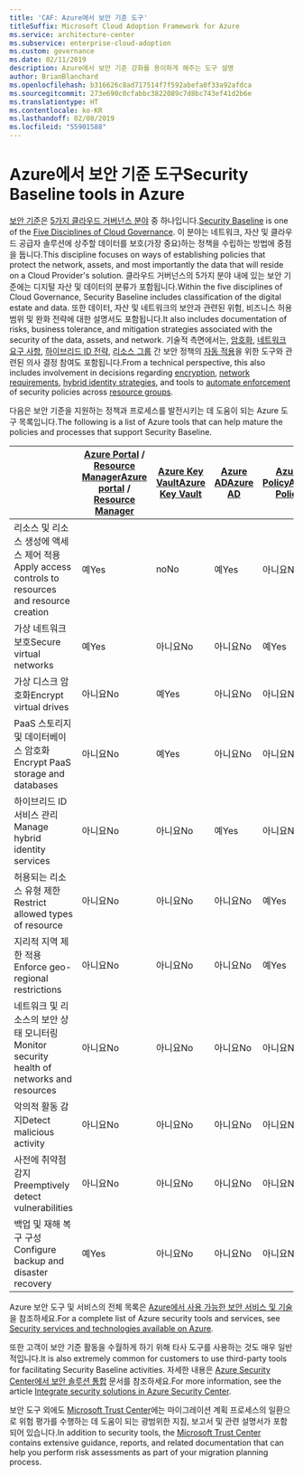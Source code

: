 ```yaml
---
title: 'CAF: Azure에서 보안 기준 도구'
titleSuffix: Microsoft Cloud Adoption Framework for Azure
ms.service: architecture-center
ms.subservice: enterprise-cloud-adoption
ms.custom: governance
ms.date: 02/11/2019
description: Azure에서 보안 기준 강화를 용이하게 해주는 도구 설명
author: BrianBlanchard
ms.openlocfilehash: b316626c8ad717514f7f592abefa0f33a92afdca
ms.sourcegitcommit: 273e690c0cfabbc3822089c7d8bc743ef41d2b6e
ms.translationtype: HT
ms.contentlocale: ko-KR
ms.lasthandoff: 02/08/2019
ms.locfileid: "55901588"
---
```

# <a name="security-baseline-tools-in-azure"></a><span data-ttu-id="93e36-103">Azure에서 보안 기준 도구</span><span class="sxs-lookup"><span data-stu-id="93e36-103">Security Baseline tools in Azure</span></span>

<span data-ttu-id="93e36-104">[보안 기준](overview.md)은 [5가지 클라우드 거버넌스 분야](../governance-disciplines.md) 중 하나입니다.</span><span class="sxs-lookup"><span data-stu-id="93e36-104">[Security Baseline](overview.md) is one of the [Five Disciplines of Cloud Governance](../governance-disciplines.md).</span></span> <span data-ttu-id="93e36-105">이 분야는 네트워크, 자산 및 클라우드 공급자 솔루션에 상주할 데이터를 보호(가장 중요)하는 정책을 수립하는 방법에 중점을 둡니다.</span><span class="sxs-lookup"><span data-stu-id="93e36-105">This discipline focuses on ways of establishing policies that protect the network, assets, and most importantly the data that will reside on a Cloud Provider's solution.</span></span> <span data-ttu-id="93e36-106">클라우드 거버넌스의 5가지 분야 내에 있는 보안 기준에는 디지털 자산 및 데이터의 분류가 포함됩니다.</span><span class="sxs-lookup"><span data-stu-id="93e36-106">Within the five disciplines of Cloud Governance, Security Baseline includes classification of the digital estate and data.</span></span> <span data-ttu-id="93e36-107">또한 데이터, 자산 및 네트워크의 보안과 관련된 위험, 비즈니스 허용 범위 및 완화 전략에 대한 설명서도 포함됩니다.</span><span class="sxs-lookup"><span data-stu-id="93e36-107">It also includes documentation of risks, business tolerance, and mitigation strategies associated with the security of the data, assets, and network.</span></span> <span data-ttu-id="93e36-108">기술적 측면에서는, [암호화](../../decision-guides/encryption/overview.md), [네트워크 요구 사항](../../decision-guides/software-defined-network/overview.md), [하이브리드 ID 전략](../../decision-guides/identity/overview.md), [리소스 그룹](../../decision-guides/resource-consistency/overview.md) 간 보안 정책의 [자동 적용](../../decision-guides/policy-enforcement/overview.md)을 위한 도구와 관련된 의사 결정 참여도 포함됩니다.</span><span class="sxs-lookup"><span data-stu-id="93e36-108">From a technical perspective, this also includes involvement in decisions regarding [encryption](../../decision-guides/encryption/overview.md), [network requirements](../../decision-guides/software-defined-network/overview.md), [hybrid identity strategies](../../decision-guides/identity/overview.md), and tools to [automate enforcement](../../decision-guides/policy-enforcement/overview.md) of security policies across [resource groups](../../decision-guides/resource-consistency/overview.md).</span></span>

<span data-ttu-id="93e36-109">다음은 보안 기준을 지원하는 정책과 프로세스를 발전시키는 데 도움이 되는 Azure 도구 목록입니다.</span><span class="sxs-lookup"><span data-stu-id="93e36-109">The following is a list of Azure tools that can help mature the policies and processes that support Security Baseline.</span></span>

|                                                            | <span data-ttu-id="93e36-110">[Azure Portal](https://azure.microsoft.com/features/azure-portal/) / [Resource Manager](/azure/azure-resource-manager/resource-group-overview)</span><span class="sxs-lookup"><span data-stu-id="93e36-110">[Azure portal](https://azure.microsoft.com/features/azure-portal/) / [Resource Manager](/azure/azure-resource-manager/resource-group-overview)</span></span>  | [<span data-ttu-id="93e36-111">Azure Key Vault</span><span class="sxs-lookup"><span data-stu-id="93e36-111">Azure Key Vault</span></span>](/azure/key-vault)  | [<span data-ttu-id="93e36-112">Azure AD</span><span class="sxs-lookup"><span data-stu-id="93e36-112">Azure AD</span></span>](/azure/active-directory/fundamentals/active-directory-whatis) | [<span data-ttu-id="93e36-113">Azure Policy</span><span class="sxs-lookup"><span data-stu-id="93e36-113">Azure Policy</span></span>](/azure/governance/policy/overview) | [<span data-ttu-id="93e36-114">Azure Security Center</span><span class="sxs-lookup"><span data-stu-id="93e36-114">Azure Security Center</span></span>](/azure/security-center/security-center-intro) | [<span data-ttu-id="93e36-115">Azure Monitor</span><span class="sxs-lookup"><span data-stu-id="93e36-115">Azure Monitor</span></span>](/azure/azure-monitor/overview) |
|------------------------------------------------------------|---------------------------------|-----------------|----------|--------------|-----------------------|---------------|
| <span data-ttu-id="93e36-116">리소스 및 리소스 생성에 액세스 제어 적용</span><span class="sxs-lookup"><span data-stu-id="93e36-116">Apply access controls to resources and resource creation</span></span>   | <span data-ttu-id="93e36-117">예</span><span class="sxs-lookup"><span data-stu-id="93e36-117">Yes</span></span>                             | <span data-ttu-id="93e36-118">no</span><span class="sxs-lookup"><span data-stu-id="93e36-118">No</span></span>              | <span data-ttu-id="93e36-119">예</span><span class="sxs-lookup"><span data-stu-id="93e36-119">Yes</span></span>      | <span data-ttu-id="93e36-120">아니요</span><span class="sxs-lookup"><span data-stu-id="93e36-120">No</span></span>           | <span data-ttu-id="93e36-121">아니요</span><span class="sxs-lookup"><span data-stu-id="93e36-121">No</span></span>                    | <span data-ttu-id="93e36-122">아니요</span><span class="sxs-lookup"><span data-stu-id="93e36-122">No</span></span>            |
| <span data-ttu-id="93e36-123">가상 네트워크 보호</span><span class="sxs-lookup"><span data-stu-id="93e36-123">Secure virtual networks</span></span>                                    | <span data-ttu-id="93e36-124">예</span><span class="sxs-lookup"><span data-stu-id="93e36-124">Yes</span></span>                             | <span data-ttu-id="93e36-125">아니요</span><span class="sxs-lookup"><span data-stu-id="93e36-125">No</span></span>              | <span data-ttu-id="93e36-126">아니요</span><span class="sxs-lookup"><span data-stu-id="93e36-126">No</span></span>       | <span data-ttu-id="93e36-127">예</span><span class="sxs-lookup"><span data-stu-id="93e36-127">Yes</span></span>          | <span data-ttu-id="93e36-128">아니요</span><span class="sxs-lookup"><span data-stu-id="93e36-128">No</span></span>                    | <span data-ttu-id="93e36-129">아니요</span><span class="sxs-lookup"><span data-stu-id="93e36-129">No</span></span>            |
| <span data-ttu-id="93e36-130">가상 디스크 암호화</span><span class="sxs-lookup"><span data-stu-id="93e36-130">Encrypt virtual drives</span></span>                                     | <span data-ttu-id="93e36-131">아니요</span><span class="sxs-lookup"><span data-stu-id="93e36-131">No</span></span>                              | <span data-ttu-id="93e36-132">예</span><span class="sxs-lookup"><span data-stu-id="93e36-132">Yes</span></span>             | <span data-ttu-id="93e36-133">아니요</span><span class="sxs-lookup"><span data-stu-id="93e36-133">No</span></span>       | <span data-ttu-id="93e36-134">아니요</span><span class="sxs-lookup"><span data-stu-id="93e36-134">No</span></span>           | <span data-ttu-id="93e36-135">아니요</span><span class="sxs-lookup"><span data-stu-id="93e36-135">No</span></span>                    | <span data-ttu-id="93e36-136">아니요</span><span class="sxs-lookup"><span data-stu-id="93e36-136">No</span></span>            |
| <span data-ttu-id="93e36-137">PaaS 스토리지 및 데이터베이스 암호화</span><span class="sxs-lookup"><span data-stu-id="93e36-137">Encrypt PaaS storage and databases</span></span>                         | <span data-ttu-id="93e36-138">아니요</span><span class="sxs-lookup"><span data-stu-id="93e36-138">No</span></span>                              | <span data-ttu-id="93e36-139">예</span><span class="sxs-lookup"><span data-stu-id="93e36-139">Yes</span></span>             | <span data-ttu-id="93e36-140">아니요</span><span class="sxs-lookup"><span data-stu-id="93e36-140">No</span></span>       | <span data-ttu-id="93e36-141">아니요</span><span class="sxs-lookup"><span data-stu-id="93e36-141">No</span></span>           | <span data-ttu-id="93e36-142">아니요</span><span class="sxs-lookup"><span data-stu-id="93e36-142">No</span></span>                    | <span data-ttu-id="93e36-143">아니요</span><span class="sxs-lookup"><span data-stu-id="93e36-143">No</span></span>            |
| <span data-ttu-id="93e36-144">하이브리드 ID 서비스 관리</span><span class="sxs-lookup"><span data-stu-id="93e36-144">Manage hybrid identity services</span></span>                            | <span data-ttu-id="93e36-145">아니요</span><span class="sxs-lookup"><span data-stu-id="93e36-145">No</span></span>                              | <span data-ttu-id="93e36-146">아니요</span><span class="sxs-lookup"><span data-stu-id="93e36-146">No</span></span>              | <span data-ttu-id="93e36-147">예</span><span class="sxs-lookup"><span data-stu-id="93e36-147">Yes</span></span>      | <span data-ttu-id="93e36-148">아니요</span><span class="sxs-lookup"><span data-stu-id="93e36-148">No</span></span>           | <span data-ttu-id="93e36-149">아니요</span><span class="sxs-lookup"><span data-stu-id="93e36-149">No</span></span>                    | <span data-ttu-id="93e36-150">아니요</span><span class="sxs-lookup"><span data-stu-id="93e36-150">No</span></span>            |
| <span data-ttu-id="93e36-151">허용되는 리소스 유형 제한</span><span class="sxs-lookup"><span data-stu-id="93e36-151">Restrict allowed types of resource</span></span>                         | <span data-ttu-id="93e36-152">아니요</span><span class="sxs-lookup"><span data-stu-id="93e36-152">No</span></span>                              | <span data-ttu-id="93e36-153">아니요</span><span class="sxs-lookup"><span data-stu-id="93e36-153">No</span></span>              | <span data-ttu-id="93e36-154">아니요</span><span class="sxs-lookup"><span data-stu-id="93e36-154">No</span></span>       | <span data-ttu-id="93e36-155">예</span><span class="sxs-lookup"><span data-stu-id="93e36-155">Yes</span></span>          | <span data-ttu-id="93e36-156">아니요</span><span class="sxs-lookup"><span data-stu-id="93e36-156">No</span></span>                    | <span data-ttu-id="93e36-157">아니요</span><span class="sxs-lookup"><span data-stu-id="93e36-157">No</span></span>            |
| <span data-ttu-id="93e36-158">지리적 지역 제한 적용</span><span class="sxs-lookup"><span data-stu-id="93e36-158">Enforce geo-regional restrictions</span></span>                          | <span data-ttu-id="93e36-159">아니요</span><span class="sxs-lookup"><span data-stu-id="93e36-159">No</span></span>                              | <span data-ttu-id="93e36-160">아니요</span><span class="sxs-lookup"><span data-stu-id="93e36-160">No</span></span>              | <span data-ttu-id="93e36-161">아니요</span><span class="sxs-lookup"><span data-stu-id="93e36-161">No</span></span>       | <span data-ttu-id="93e36-162">예</span><span class="sxs-lookup"><span data-stu-id="93e36-162">Yes</span></span>          | <span data-ttu-id="93e36-163">아니요</span><span class="sxs-lookup"><span data-stu-id="93e36-163">No</span></span>                    | <span data-ttu-id="93e36-164">아니요</span><span class="sxs-lookup"><span data-stu-id="93e36-164">No</span></span>            |
| <span data-ttu-id="93e36-165">네트워크 및 리소스의 보안 상태 모니터링</span><span class="sxs-lookup"><span data-stu-id="93e36-165">Monitor security health of networks and resources</span></span>          | <span data-ttu-id="93e36-166">아니요</span><span class="sxs-lookup"><span data-stu-id="93e36-166">No</span></span>                              | <span data-ttu-id="93e36-167">아니요</span><span class="sxs-lookup"><span data-stu-id="93e36-167">No</span></span>              | <span data-ttu-id="93e36-168">아니요</span><span class="sxs-lookup"><span data-stu-id="93e36-168">No</span></span>       | <span data-ttu-id="93e36-169">아니요</span><span class="sxs-lookup"><span data-stu-id="93e36-169">No</span></span>           | <span data-ttu-id="93e36-170">예</span><span class="sxs-lookup"><span data-stu-id="93e36-170">Yes</span></span>                   | <span data-ttu-id="93e36-171">예</span><span class="sxs-lookup"><span data-stu-id="93e36-171">Yes</span></span>           |
| <span data-ttu-id="93e36-172">악의적 활동 감지</span><span class="sxs-lookup"><span data-stu-id="93e36-172">Detect malicious activity</span></span>                                  | <span data-ttu-id="93e36-173">아니요</span><span class="sxs-lookup"><span data-stu-id="93e36-173">No</span></span>                              | <span data-ttu-id="93e36-174">아니요</span><span class="sxs-lookup"><span data-stu-id="93e36-174">No</span></span>              | <span data-ttu-id="93e36-175">아니요</span><span class="sxs-lookup"><span data-stu-id="93e36-175">No</span></span>       | <span data-ttu-id="93e36-176">아니요</span><span class="sxs-lookup"><span data-stu-id="93e36-176">No</span></span>           | <span data-ttu-id="93e36-177">예</span><span class="sxs-lookup"><span data-stu-id="93e36-177">Yes</span></span>                   | <span data-ttu-id="93e36-178">예</span><span class="sxs-lookup"><span data-stu-id="93e36-178">Yes</span></span>           |
| <span data-ttu-id="93e36-179">사전에 취약점 감지</span><span class="sxs-lookup"><span data-stu-id="93e36-179">Preemptively detect vulnerabilities</span></span>                        | <span data-ttu-id="93e36-180">아니요</span><span class="sxs-lookup"><span data-stu-id="93e36-180">No</span></span>                              | <span data-ttu-id="93e36-181">아니요</span><span class="sxs-lookup"><span data-stu-id="93e36-181">No</span></span>              | <span data-ttu-id="93e36-182">아니요</span><span class="sxs-lookup"><span data-stu-id="93e36-182">No</span></span>       | <span data-ttu-id="93e36-183">아니요</span><span class="sxs-lookup"><span data-stu-id="93e36-183">No</span></span>           | <span data-ttu-id="93e36-184">예</span><span class="sxs-lookup"><span data-stu-id="93e36-184">Yes</span></span>                   | <span data-ttu-id="93e36-185">아니요</span><span class="sxs-lookup"><span data-stu-id="93e36-185">No</span></span>            |
| <span data-ttu-id="93e36-186">백업 및 재해 복구 구성</span><span class="sxs-lookup"><span data-stu-id="93e36-186">Configure backup and disaster recovery</span></span>                     | <span data-ttu-id="93e36-187">예</span><span class="sxs-lookup"><span data-stu-id="93e36-187">Yes</span></span>                             | <span data-ttu-id="93e36-188">아니요</span><span class="sxs-lookup"><span data-stu-id="93e36-188">No</span></span>              | <span data-ttu-id="93e36-189">아니요</span><span class="sxs-lookup"><span data-stu-id="93e36-189">No</span></span>       | <span data-ttu-id="93e36-190">아니요</span><span class="sxs-lookup"><span data-stu-id="93e36-190">No</span></span>           | <span data-ttu-id="93e36-191">아니요</span><span class="sxs-lookup"><span data-stu-id="93e36-191">No</span></span>                    | <span data-ttu-id="93e36-192">아니요</span><span class="sxs-lookup"><span data-stu-id="93e36-192">No</span></span>            |

<span data-ttu-id="93e36-193">Azure 보안 도구 및 서비스의 전체 목록은 [Azure에서 사용 가능한 보안 서비스 및 기술](/azure/security/azure-security-services-technologies)을 참조하세요.</span><span class="sxs-lookup"><span data-stu-id="93e36-193">For a complete list of Azure security tools and services, see [Security services and technologies available on Azure](/azure/security/azure-security-services-technologies).</span></span>

<span data-ttu-id="93e36-194">또한 고객이 보안 기준 활동을 수월하게 하기 위해 타사 도구를 사용하는 것도 매우 일반적입니다.</span><span class="sxs-lookup"><span data-stu-id="93e36-194">It is also extremely common for customers to use third-party tools for facilitating Security Baseline activities.</span></span> <span data-ttu-id="93e36-195">자세한 내용은 [Azure Security Center에서 보안 솔루션 통합](/azure/security-center/security-center-partner-integration) 문서를 참조하세요.</span><span class="sxs-lookup"><span data-stu-id="93e36-195">For more information, see the article [Integrate security solutions in Azure Security Center](/azure/security-center/security-center-partner-integration).</span></span>

<span data-ttu-id="93e36-196">보안 도구 외에도 [Microsoft Trust Center](https://www.microsoft.com/trustcenter/guidance/risk-assessment)에는 마이그레이션 계획 프로세스의 일환으로 위험 평가를 수행하는 데 도움이 되는 광범위한 지침, 보고서 및 관련 설명서가 포함되어 있습니다.</span><span class="sxs-lookup"><span data-stu-id="93e36-196">In addition to security tools, the [Microsoft Trust Center](https://www.microsoft.com/trustcenter/guidance/risk-assessment) contains extensive guidance, reports, and related documentation that can help you perform risk assessments as part of your migration planning process.</span></span>
